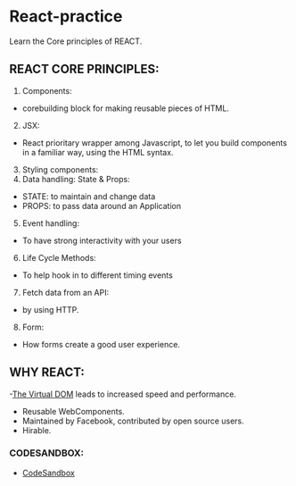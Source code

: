 # React-practice
Learn the Core principles of REACT.

## REACT CORE PRINCIPLES:

1. Components:
- corebuilding block for making reusable pieces of HTML.

2. JSX:
- React prioritary wrapper among Javascript, to let you build components in a familiar way,
  using the HTML syntax.

3. Styling components:
4. Data handling: State & Props:
- STATE: to maintain and change data
- PROPS: to pass data around an Application

5. Event handling:
- To have strong interactivity with your users

6. Life Cycle Methods:
- To help hook in to different timing events

7. Fetch data from an API:
- by using HTTP.

8. Form:
- How forms create a good user experience.

## WHY REACT:
-[The Virtual DOM](https://www.youtube.com/watch?v=BYbgopx44vo) leads to increased speed and performance.
- Reusable WebComponents.
- Maintained by Facebook, contributed by open source users.
- Hirable.

### CODESANDBOX:
- [CodeSandbox](https://codesandbox.io/s/mystifying-spence-3v6h9?file=/README.md)
